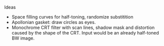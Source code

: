 Ideas

* Space filling curves for half-toning, randomize substitition
* Apollonian gasket: draw circles as eyes.
* Monochrome CRT filter with scan lines, shadow mask and distortion caused by the shape of the CRT. Input would be an already half-toned BW image.
